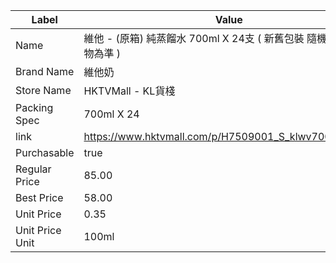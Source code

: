 | Label           | Value                                                |
| --------------- | ---------------------------------------------------- |
| Name            | 維他 - (原箱) 純蒸餾水 700ml X 24支 ( 新舊包裝 隨機發貨 以實物為準 )       |
| Brand Name      | 維他奶                                                  |
| Store Name      | HKTVMall - KL貨棧                                      |
| Packing Spec    | 700ml X 24                                           |
| link            | https://www.hktvmall.com/p/H7509001_S_klwv7000101box |
| Purchasable     | true                                                 |
| Regular Price   | 85.00                                                |
| Best Price      | 58.00                                                |
| Unit Price      | 0.35                                                 |
| Unit Price Unit | 100ml                                                |
